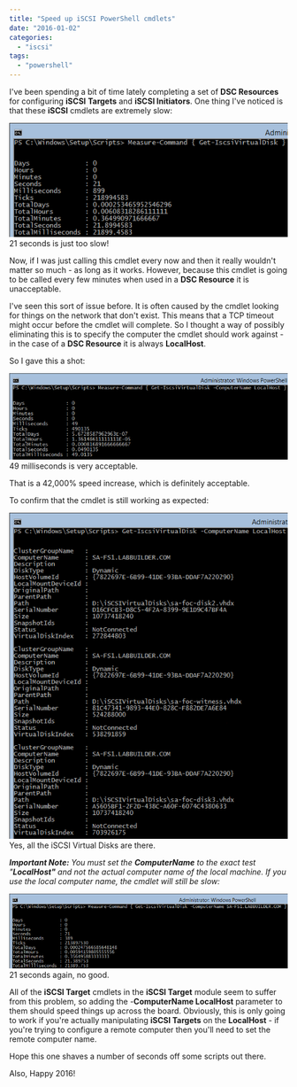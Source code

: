 ```yaml
---
title: "Speed up iSCSI PowerShell cmdlets"
date: "2016-01-02"
categories:
  - "iscsi"
tags:
  - "powershell"
---
```


I've been spending a bit of time lately completing a set of **DSC Resources** for configuring **iSCSI** **Targets** and **iSCSI Initiators**. One thing I've noticed is that these **iSCSI** cmdlets are extremely slow:

![ss_iscsi_measuregetiscsivirtualdisk](/images/ss_iscsi_measuregetiscsivirtualdisk.png)
21 seconds is just too slow!

Now, if I was just calling this cmdlet every now and then it really wouldn't matter so much - as long as it works. However, because this cmdlet is going to be called every few minutes when used in a **DSC Resource** it is unacceptable.

I've seen this sort of issue before. It is often caused by the cmdlet looking for things on the network that don't exist. This means that a TCP timeout might occur before the cmdlet will complete. So I thought a way of possibly eliminating this is to specify the computer the cmdlet should work against - in the case of a **DSC Resource** it is always **LocalHost**.

So I gave this a shot:

![ss_iscsi_measuregetiscsivirtualdisklocalhost](/images/ss_iscsi_measuregetiscsivirtualdisklocalhost.png)
49 milliseconds is very acceptable.

That is a 42,000% speed increase, which is definitely acceptable.

To confirm that the cmdlet is still working as expected:

![ss_iscsi_getiscsivirtualdisklocalhost](/images/ss_iscsi_getiscsivirtualdisklocalhost.png)
Yes, all the iSCSI Virtual Disks are there.

_**Important Note:** You must set the **ComputerName** to the exact test "**LocalHost"** and not the actual computer name of the local machine. If you use the local computer name, the cmdlet will still be slow:_

![ss_iscsi_measureiscsivirtualdisklocalcomputer](/images/ss_iscsi_measureiscsivirtualdisklocalcomputer.png)
21 seconds again, no good.

All of the **iSCSI Target** cmdlets in the **iSCSI Target** module seem to suffer from this problem, so adding the -**ComputerName LocalHost** parameter to them should speed things up across the board. Obviously, this is only going to work if you're actually manipulating **iSCSI Targets** on the **LocalHost** - if you're trying to configure a remote computer then you'll need to set the remote computer name.

Hope this one shaves a number of seconds off some scripts out there.

Also, Happy 2016!
